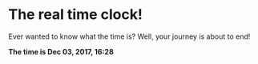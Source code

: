 # The real time clock!

Ever wanted to know what the time is? Well, your journey is about to end!

**The time is Dec 03, 2017, 16:28**